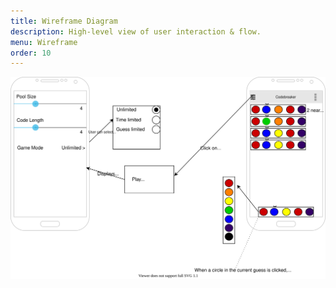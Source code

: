 ```yaml
---
title: Wireframe Diagram
description: High-level view of user interaction & flow.
menu: Wireframe
order: 10
---
```


[![Wireframe Diagram](images/wireframe.svg)](pdf/wireframe.pdf)